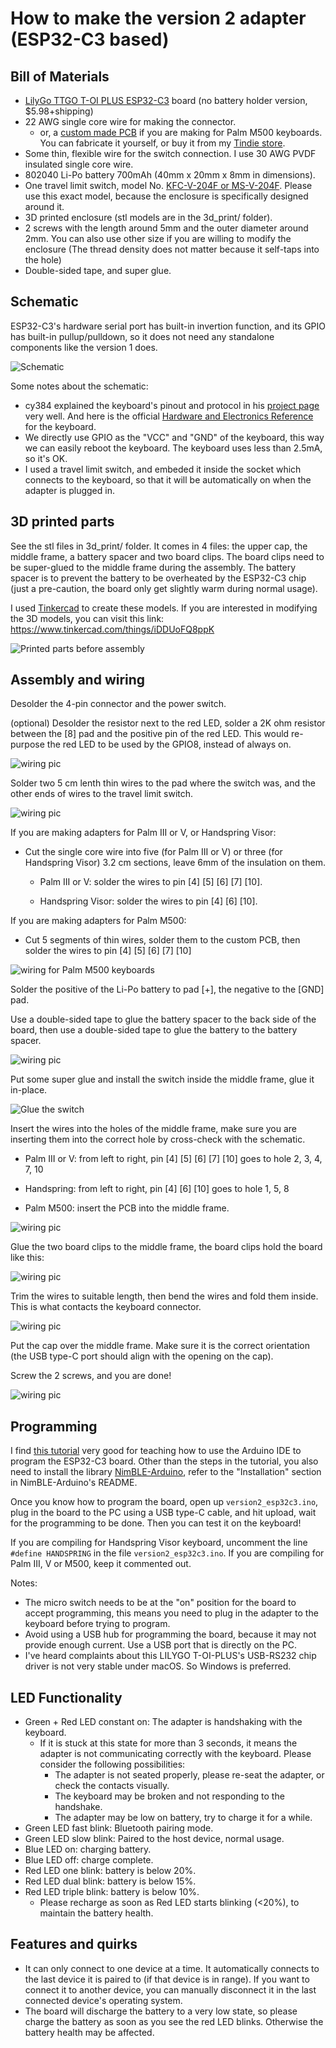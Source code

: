 # How to make the version 2 adapter (ESP32-C3 based)

Bill of Materials
----------
- [LilyGo TTGO T-OI PLUS ESP32-C3](https://www.aliexpress.us/item/3256803162622213.html) board (no battery holder version, $5.98+shipping)
- 22 AWG single core wire for making the connector.
  - or, a [custom made PCB](https://oshwlab.com/project/publish/6843992533c44e27922a81f5a7f3643d) if you are making for Palm M500 keyboards. You can fabricate it yourself, or buy it from my [Tindie store]().
- Some thin, flexible wire for the switch connection. I use 30 AWG PVDF insulated single core wire.
- 802040 Li-Po battery 700mAh (40mm x 20mm x 8mm in dimensions).
- One travel limit switch, model No. [KFC-V-204F or MS-V-204F](https://www.aliexpress.com/item/3256804072080898.html). Please use this exact model, because the enclosure is specifically designed around it.
- 3D printed enclosure (stl models are in the 3d_print/ folder).
- 2 screws with the length around 5mm and the outer diameter around 2mm. You can also use other size if you are willing to modify the enclosure (The thread density does not matter because it self-taps into the hole)
- Double-sided tape, and super glue.

Schematic
----------
ESP32-C3's hardware serial port has built-in invertion function, and its GPIO has built-in pullup/pulldown, so it does not need any standalone components like the version 1 does.

![Schematic](/images/version2/schematic.jpg "Schematic")

Some notes about the schematic:

- cy384 explained the keyboard's pinout and protocol in his [project page](http://www.cy384.com/projects/palm-keyboard.html) very well. And here is the official [Hardware and Electronics Reference](http://www.splorp.com/pdf/stowawayhwref.pdf) for the keyboard.
- We directly use GPIO as the "VCC" and "GND" of the keyboard, this way we can easily reboot the keyboard. The keyboard uses less than 2.5mA, so it's OK.
- I used a travel limit switch, and embeded it inside the socket which connects to the keyboard, so that it will be automatically on when the adapter is plugged in.

3D printed parts
----------------
See the stl files in 3d_print/ folder. It comes in 4 files: the upper cap, the middle frame, a battery spacer and two board clips. The board clips need to be super-glued to the middle frame during the assembly. The battery spacer is to prevent the battery to be overheated by the ESP32-C3 chip (just a pre-caution, the board only get slightly warm during normal usage).

I used [Tinkercad](https://www.tinkercad.com/) to create these models. If you are interested in modifying the 3D models, you can visit this link: https://www.tinkercad.com/things/iDDUoFQ8ppK

![Printed parts before assembly](/images/version2/3d_print.jpg "Printed parts before assembly")

Assembly and wiring
-------------------

Desolder the 4-pin connector and the power switch.

(optional) Desolder the resistor next to the red LED, solder a 2K ohm resistor between the [8] pad and the positive pin of the red LED. This would re-purpose the red LED to be used by the GPIO8, instead of always on.

![wiring pic](/images/version2/wiring1.jpg)

Solder two 5 cm lenth thin wires to the pad where the switch was, and the other ends of wires to the travel limit switch.

![wiring pic](/images/version2/wiring2.jpg)

If you are making adapters for Palm III or V, or Handspring Visor:

- Cut the single core wire into five (for Palm III or V) or three (for Handspring Visor) 3.2 cm sections, leave 6mm of the insulation on them.

  - Palm III or V: solder the wires to pin [4] [5] [6] [7] [10].

  - Handspring Visor: solder the wires to pin [4] [6] [10].

If you are making adapters for Palm M500:

- Cut 5 segments of thin wires, solder them to the custom PCB, then solder the wires to pin [4] [5] [6] [7] [10]

![wiring for Palm M500 keyboards](/images/version2/wiring5.jpg)

Solder the positive of the Li-Po battery to pad [+], the negative to the [GND] pad.

Use a double-sided tape to glue the battery spacer to the back side of the board, then use a double-sided tape to glue the battery to the battery spacer.

![wiring pic](/images/version2/wiring3.jpg)

Put some super glue and install the switch inside the middle frame, glue it in-place.

![Glue the switch](/images/version2/glue_switch.jpg)

Insert the wires into the holes of the middle frame, make sure you are inserting them into the correct hole by cross-check with the schematic.

- Palm III or V: from left to right, pin [4] [5] [6] [7] [10] goes to hole 2, 3, 4, 7, 10

- Handspring: from left to right, pin [4] [6] [10] goes to hole 1, 5, 8

- Palm M500: insert the PCB into the middle frame.

![wiring pic](/images/version2/wiring6.jpg)

Glue the two board clips to the middle frame, the board clips hold the board like this:

![wiring pic](/images/version2/middle_assembly.jpg)

Trim the wires to suitable length, then bend the wires and fold them inside. This is what contacts the keyboard connector.

![wiring pic](/images/version2/wiring7.jpg)

Put the cap over the middle frame. Make sure it is the correct orientation (the USB type-C port should align with the opening on the cap).

Screw the 2 screws, and you are done!

![wiring pic](/images/version2/bottom.jpg)

Programming
-----------
I find [this tutorial](https://www.electronics-lab.com/getting-started-with-espressifs-esp32-c3-devkitm-1-on-arduino-ide/) very good for teaching how to use the Arduino IDE to program the ESP32-C3 board. Other than the steps in the tutorial, you also need to install the library [NimBLE-Arduino](https://github.com/h2zero/NimBLE-Arduino), refer to the "Installation" section in NimBLE-Arduino's README.

Once you know how to program the board, open up `version2_esp32c3.ino`, plug in the board to the PC using a USB type-C cable, and hit upload, wait for the programming to be done. Then you can test it on the keyboard!

If you are compiling for Handspring Visor keyboard, uncomment the line `#define HANDSPRING` in the file `version2_esp32c3.ino`. If you are compiling for Palm III, V or M500, keep it commented out.

Notes:

- The micro switch needs to be at the "on" position for the board to accept programming, this means you need to plug in the adapter to the keyboard before trying to program.
- Avoid using a USB hub for programming the board, because it may not provide enough current. Use a USB port that is directly on the PC.
- I've heard complaints about this LILYGO T-OI-PLUS's USB-RS232 chip driver is not very stable under macOS. So Windows is preferred.

LED Functionality
---------------------
- Green + Red LED constant on: The adapter is handshaking with the keyboard.
  - If it is stuck at this state for more than 3 seconds, it means the adapter is not communicating correctly with the keyboard. Please consider the following possibilities:
    - The adapter is not seated properly, please re-seat the adapter, or check the contacts visually.
    - The keyboard may be broken and not responding to the handshake.
    - The adapter may be low on battery, try to charge it for a while.
- Green LED fast blink: Bluetooth pairing mode.
- Green LED slow blink: Paired to the host device, normal usage.
- Blue LED on: charging battery.
- Blue LED off: charge complete.
- Red LED one blink: battery is below 20%.
- Red LED dual blink: battery is below 15%.
- Red LED triple blink: battery is below 10%.
  - Please recharge as soon as Red LED starts blinking (<20%), to maintain the battery health.

Features and quirks
---------------------
- It can only connect to one device at a time. It automatically connects to the last device it is paired to (if that device is in range). If you want to connect it to another device, you can manually disconnect it in the last connected device's operating system.
- The board will discharge the battery to a very low state, so please charge the battery as soon as you see the red LED blinks. Otherwise the battery health may be affected.

